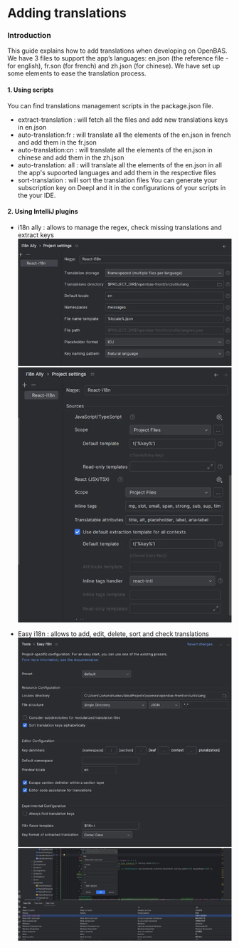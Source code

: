 # Adding translations

### Introduction
This guide explains how to add translations when developing on OpenBAS. We have 3 files to support the app’s languages: en.json (the reference file - for english), fr.son (for french) and zh.json (for chinese). We have set up some elements to ease the translation process.

#### 1. Using scripts
You can find translations management scripts in the package.json file.
- extract-translation : will fetch all the files and add new translations keys in en.json 
- auto-translation:fr : will translate all the elements of the en.json in french and add them in the fr.json
- auto-translation:cn : will translate all the elements of the en.json in chinese and add them in the zh.json
- auto-translation: all : will translate all the elements of the en.json in all the app's supoorted languages and add them in the respective files
- sort-translation : will sort the translation files
You can generate your subscription key on Deepl and it in the configurations of your scripts in the your IDE.

#### 2. Using IntelliJ plugins
- i18n ally : allows to manage the regex, check missing translations and extract keys
  ![Config i18n pt1](assets/i18n-ally-config-pt1.png)
  ![Config i18n pt2](assets/i18n-ally-config-pt2.png)

- Easy i18n : allows to add, edit, delete, sort and check translations
  ![Config easy i18n](assets/easy-i18n-config.png)
  ![View easy i18n](assets/easy-i18n-view.png)